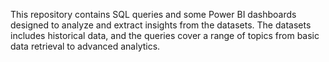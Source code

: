 This repository contains SQL queries and some Power BI dashboards designed to analyze and extract insights from the datasets. The datasets includes historical data, and the queries cover a range of topics from basic data retrieval to advanced analytics.
